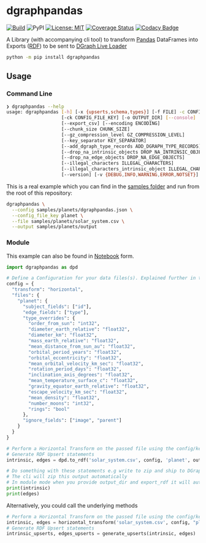 # dgraphpandas

[![Build](https://github.com/kiran94/dgraphpandas/actions/workflows/python-package.yml/badge.svg)](https://github.com/kiran94/dgraphpandas/actions/workflows/python-package.yml) ![PyPI](https://img.shields.io/pypi/v/dgraphpandas?color=blue&style=flat-square) [![License: MIT](https://img.shields.io/badge/License-MIT-yellow.svg)](https://opensource.org/licenses/MIT) [![Coverage Status](https://coveralls.io/repos/github/kiran94/dgraphpandas/badge.svg)](https://coveralls.io/github/kiran94/dgraphpandas) [![Codacy Badge](https://app.codacy.com/project/badge/Grade/3484574402e0408c97849301b354be8d)](https://www.codacy.com/gh/kiran94/dgraphpandas/dashboard?utm_source=github.com&amp;utm_medium=referral&amp;utm_content=kiran94/dgraphpandas&amp;utm_campaign=Badge_Grade)

A Library (with accompanying cli tool) to transform [Pandas](https://pandas.pydata.org/pandas-docs/stable/user_guide/index.html#user-guide) DataFrames into Exports ([RDF](https://en.wikipedia.org/wiki/Resource_Description_Framework)) to be sent to [DGraph Live Loader](https://dgraph.io/docs/deploy/fast-data-loading/live-loader/)

```sh
python -m pip install dgraphpandas
```

## Usage

### Command Line

```sh
❯ dgraphpandas --help
usage: dgraphpandas [-h] [-x {upserts,schema,types}] [-f FILE] -c CONFIG
                    [-ck CONFIG_FILE_KEY] [-o OUTPUT_DIR] [--console]
                    [--export_csv] [--encoding ENCODING]
                    [--chunk_size CHUNK_SIZE]
                    [--gz_compression_level GZ_COMPRESSION_LEVEL]
                    [--key_separator KEY_SEPARATOR]
                    [--add_dgraph_type_records ADD_DGRAPH_TYPE_RECORDS]
                    [--drop_na_intrinsic_objects DROP_NA_INTRINSIC_OBJECTS]
                    [--drop_na_edge_objects DROP_NA_EDGE_OBJECTS]
                    [--illegal_characters ILLEGAL_CHARACTERS]
                    [--illegal_characters_intrinsic_object ILLEGAL_CHARACTERS_INTRINSIC_OBJECT]
                    [--version] [-v {DEBUG,INFO,WARNING,ERROR,NOTSET}]
```

This is a real example which you can find in the [samples folder](https://github.com/kiran94/dgraphpandas/tree/main/samples) and run from the root of this repository:

```sh
dgraphpandas \
  --config samples/planets/dgraphpandas.json \
  --config_file_key planet \
  --file samples/planets/solar_system.csv \
  --output samples/planets/output
```

### Module

This example can also be found in [Notebook](https://github.com/kiran94/dgraphpandas/blob/main/samples/notebooks/PlanetSample.ipynb) form.

```py
import dgraphpandas as dpd

# Define a Configuration for your data files(s). Explained further in the Configuration section.
config = {
  "transform": "horizontal",
  "files": {
    "planet": {
      "subject_fields": ["id"],
      "edge_fields": ["type"],
      "type_overrides": {
        "order_from_sun": "int32",
        "diameter_earth_relative": "float32",
        "diameter_km": "float32",
        "mass_earth_relative": "float32",
        "mean_distance_from_sun_au": "float32",
        "orbital_period_years": "float32",
        "orbital_eccentricity": "float32",
        "mean_orbital_velocity_km_sec": "float32",
        "rotation_period_days": "float32",
        "inclination_axis_degrees": "float32",
        "mean_temperature_surface_c": "float32",
        "gravity_equator_earth_relative": "float32",
        "escape_velocity_km_sec": "float32",
        "mean_density": "float32",
        "number_moons": "int32",
        "rings": "bool"
      },
      "ignore_fields": ["image", "parent"]
    }
  }
}

# Perform a Horizontal Transform on the passed file using the config/key
# Generate RDF Upsert statements
intrinsic, edges = dpd.to_rdf('solar_system.csv', config, 'planet', output_dir='.', export_rdf=True)

# Do something with these statements e.g write to zip and ship to DGraph
# The cli will zip this output automatically
# In module mode when you provide output_dir and export_rdf it will automatically zip and write to disk
print(intrinsic)
print(edges)
```

Alternatively, you could call the underlying methods

```py
# Perform a Horizontal Transform on the passed file using the config/key
intrinsic, edges = horizontal_transform('solar_system.csv', config, "planet")
# Generate RDF Upsert statements
intrinsic_upserts, edges_upserts = generate_upserts(intrinsic, edges)
```